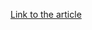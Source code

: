 [Link to the article](https://unit42.paloaltonetworks.com/updated-backconfig-malware-targeting-government-and-military-organizations/)
